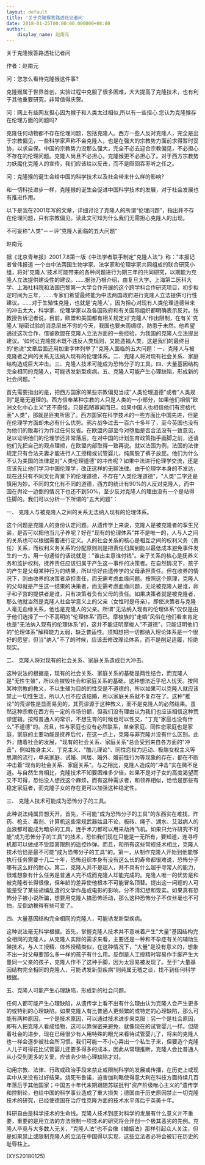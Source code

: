 ```yaml
---
layout: default
title: '关于克隆猴答路透社记者问'
date: 2018-01-25T00:00:00.000000+08:00
author:
    display_name: 赵南元
---
```


关于克隆猴答路透社记者问

作者：赵南元

问：您怎么看待克隆猴这件事?

克隆猴属于世界首创，实验过程中克服了很多困难，大大提高了克隆技术，也有利于其他重要研究，非常值得庆贺。

问：网上有些网友担心因为猴子和人类太过相似,所以有一些担心.您认为克隆猴存在伦理方面的问题吗?

克隆任何动物都不存在伦理问题，包括克隆人。西方一些人反对克隆人，完全是出于宗教偏见，一些科学家声称不会克隆人，也是在强大的宗教势力面前求得暂时妥协，以求自保。中国的宗教势力没那么强大，完全不必去迎合宗教偏见，不必担心不存在的伦理问题。克隆人尚且不必担心，克隆猴更不必担心了。对于西方宗教势力妖魔化克隆人的宣传，我们应该给以反击，而不是囫囵吞枣听之任之。

问：克隆猴的诞生会给中国的科学技术以及社会带来什么样的影响?

和一切科技进步一样，克隆猴的诞生会促进中国科学技术的发展，对于社会发展也有推进作用。

以下是我在2001年写的文章，详细讨论了克隆人的所谓“伦理问题”，指出并不存在伦理问题，只有宗教偏见。读此文可知为什么我们无需担心克隆人的出现。

不可妄称“人类”－－评“克隆人面临的五大问题”

赵南元

据《北京青年报》2001.7.8第一版《中法学者联手制定"克隆人法"》称："本报记者曾伟报道 一个由中法两国生物学家、法学家和伦理学家共同组成的联合研究小组，将对'克隆人'技术可能带来的各种问题进行为期三年的共同研究，以期能为克隆人立法提供建设性的建议。……据张乃根介绍，由复旦大学、上海第二医科大学、上海社科院和法国巴黎第一大学合作开展的这个跨学科合作研究项目，初步拟定时间为三年，……专家们希望最终能为中法两国政府进行克隆人立法提供可行性建议。……对于生殖性克隆，也就是'克隆人'，因为担心对现有人类伦理道德带来的冲击太大，科学家、伦理学家以及各国政府和有关国际组织都明确表示反对。张教授告诉记者说，目前，欧盟和美国都有相关规定对'克隆人'作出限制，在有关'克隆人'秘密试验的消息层出不穷的今天，我国也要未雨绸缪，防患于未然。他希望通过这次合作，借鉴欧盟在克隆人立法方面的一些经验，为我国的克隆人立法提出建议。'如何让克隆技术既不违反人类规则，又能造福人类，这是我们的最终目的'他说"文章后面还用加重字体列举了"克隆人面临的五大问题：一、克隆人与被克隆者之间的关系无法纳入现有的伦理体系。二、克隆人将对现有社会关系、家庭结构造成巨大冲击。三、克隆人技术可能成为恐怖分子的工具。四、大量基因结构完全相同的克隆人，可能诱发新型疾病。五、克隆人可能产生心理缺陷，形成新的社会问题。"

首先需要指出的是，把西方国家的某些宗教偏见当成"人类伦理道德"或者"人类规则"是毫无道理的。西方信奉某种宗教的人只是人类的一小部分，如果他们相信"欧洲文化中心主义"还不奇怪，只是孤陋寡闻而已，如果中国人也相信他们有资格代表"人类"，那就是匪夷所思了。西方国家在科学技术的一些方面比中国先进，但是在伦理学方面却未必有什么优势。鸦片战争过去一百六十多年了，至今英国也没有为他们的贩毒行为作过任何反省。在欧盟内部至今对堕胎是否合法没有一致意见，足以证明他们的伦理学还非常落后。在对中国的计划生育政策指手画脚之前，还请他们先把自己的观点理顺，在欧盟内部取得一致再说。就以法国为例，法国的法律规定只有合法夫妻才能进行人工授精或试管婴儿，纯属脱了裤子放屁。他们为什么不认为美国的法律是对"人类伦理道德"的冲击呢？如果中法进行伦理学交流，还是应该先让他们学习中国伦理学，改正这样的无聊法律。由于伦理学本身的不发达，现在还只有不同文化背景下的伦理道德，不存在"人类伦理道德"，"人类"二字还是慎用为妙。不同的文化有不同的道德，西方的统计有90%的人反对克隆人，而中国在舆论一边倒的情况下也还不到50%，至少反对克隆人的理由没有一个是站得住脚的。我们可以分析一下所谓的"五大问题"：

一、 克隆人与被克隆人之间的关系无法纳入现有的伦理体系。

这个问题是克隆人的身份认定问题。从遗传学上来说，克隆人是被克隆者的孪生兄弟，是否可以把他当儿子养呢？好在"现有的伦理体系"并不是唯一的，人与人之间的关系也可以根据需要进行定义。人的社会关系的核心是相互之间的权利义务（责任）关系，而权利义务关系的分配原则则是把责任归属到能以最低成本避免事件发生的一方。用一句通俗的话说就是："谁出主意谁付钱"。亲子关系的核心是抚养义务和监护权利，抚养责任应该归属于产生这一事件的决策者。在自然情况下，孩子的产生是父母某种行为的结果，所以恰好由遗传学的父母承担责任。但在收养的情况下，则由收养的决策者承担责任，而无需考虑血缘问题。按照这个原理，克隆人的父母就是产生这一结果的决策者，而无需考虑血缘问题，无论被克隆人是谁，卵子和子宫的提供者是谁，只有决策者负有父母的责任。如果决策者就是被克隆者，那么他就当然是克隆人社会学意义上的父亲（女性时是母亲）。即使决策者与克隆人毫无血缘关系，他也是克隆人的父亲。所谓"无法纳入现有的伦理体系"仅仅是由于他们选择了一个不高明的"伦理体系"而已。摩梭族的"走婚"风俗在他们看来肯定也是"无法纳入现有的伦理体系"的，这并不能证明摩梭人"不道德"，只能证明他们的"伦理体系"解释能力太弱，缺乏普适性。须知想把一切都纳入理论体系是一个很好的愿望，但当"纳入"不了的时候，应该去修改理论体系，而不是削足适履，拒绝现实。

二、 克隆人将对现有的社会关系、家庭关系造成巨大冲击。

这种说法的根据是，现有的社会关系、家庭关系的基础是两性结合，而克隆人是"无性生殖"，所以会摧毁社会和家庭关系的基础。这种想法近乎杞人忧天。按照某种宗教的教义，不以生殖为目的的性交是不道德的，所以如果可以克隆人就应该禁止一切性生活，所以人也不应该结婚，所以家庭关系就不复存在了。这种"推论"的荒谬性是显而易见的，其荒谬源于这种教义，而不是克隆人的必然结果。虽然这种宗教在西方有一定的市场份额，但我们没有理由认为我们也应该相信这种荒谬逻辑。按照普通人的常识，不想生育的时候也可以性交，"丁克"家庭也没有什么"不道德"的。况且，性与家庭也没有必然联系，单亲家庭、同性恋家庭也是家庭，家庭的主要功能是抚养后代，在这一点上，克隆与非克隆并没有什么区别。此外，随着社会的发展，"现有的社会关系、家庭关系"总会受到来自各方面的"冲击"，例如独身主义、丁克主义、"酷儿理论"、同性恋权力运动、极端女权主义等思潮的流行，单亲家庭、试婚、同居、婚外、婚前性行为等现象的存在，都在不断冲击着"现有的社会关系、家庭关系"。与之相比，克隆人造成的"冲击"实在微不足道。与自然生育相比，克隆技术不知要困难多少倍，如果不是对子女的高度渴望而又不可得，恐怕没人想找这个麻烦，而有这种需求者，和领养相似，恰恰是那些有稳定家庭者，而克隆子女的存在更可以加强这种稳定性。

三、 克隆人技术可能成为恐怖分子的工具。

此种说法纯属异想天开。首先，不可能"成为恐怖分子的工具"的东西实在难找，炸药、枪支、毒剂、计算机这些常规武器姑且不论，板砖、绳子、湖水、艾滋病人的血液都可能成为暗杀的工具，连手术刀都可以用来劫持飞机。如果只允许研究不可能"成为恐怖分子的工具"的技术，恐怕我们现在只能是一无所有，要知道，连寻呼机都可以做成不受距离限制的遥控炸弹。而且，和所有这些常规技术相比，克隆人技术恰恰是最不可能"成为恐怖分子的工具"的。第一，从制作克隆人开始到他能够执行任务需要十几二十年，恐怖组织本身有没有这么长的寿命都很难说，恐怖分子哪有这么好的耐心。第二，克隆人并不是超人，并不具有什么超乎寻常人的能力，很难想象有什么任务是普通人完不成而克隆人却能完成的。克隆人唯一的优势是和被克隆者长得很像，但年龄的差异使他根本不可能冒名顶替。提出这一问题的人可能是受了某些胡编乱造的文学作品或电影的影响，分不清幻想和现实。如果真有恐怖分子被小说所骗，想要用克隆人搞恐怖活动，那么这种恐怖分子不仅丝毫也不可怕，反倒幼稚得有些可爱了。

四、大量基因结构完全相同的克隆人，可能诱发新型疾病。

这种说法毫无科学根据。首先，掌握克隆人技术并不意味着产生"大量"基因结构完全相同的克隆人。从克隆人实际的需求来看，主要还是一种和不孕症有关的辅助生殖技术，与人工授精、体外授精类似，在这种情况下，"大量"是没有意义的，想象不出一对父母要那么多一样的孩子有什么用。反倒是人工授精时容易作手脚产生大量同一父亲的孩子，克隆人作不了这种手脚，因为太容易被发现了。至于"大量基因结构完全相同的克隆人，可能诱发新型疾病"则纯属无稽之谈，找不到任何科学根据。

五、克隆人可能产生心理缺陷，形成新的社会问题。

任何人都可能产生心理缺陷，从遗传学上看不出有什么理由认为克隆人会产生更多的或特别的心理缺陷。如果克隆人有比普通人更频繁的或特定的心理缺陷，那么可能有两种原因，一个是技术原因，可以通过技术进步来克服；另一个是社会原因，即有人把克隆人看成怪物，这可以靠保密来避免，就像现在的试管婴儿一样。但随着社会的进步，现在已经很少有人用特殊的眼光来看待试管婴儿了，将来的克隆人也一样会逐步被社会所习惯。我们可能一不小心弄出一个私生子来，但要造个克隆人儿子可得花比试管婴儿还要多得多的成本，因此从常理推断，克隆人会比普通人从小受到更多的关爱，应该会少些心理缺陷才对。

动用宗教、法律、行政或政治手段来禁止或限制科学的发展或传播，在历史上或现实中从来没有过好结果。烧死布鲁诺，迫害伽利略使得意大利在科技方面持续几百年落后于其他国家；中国五十年代末期跟随苏联批判"资产阶级唯心主义的"遗传学和控制论，也给中国的科学事业造成了重大损失；德国由于历史原因禁止一切克隆技术的研究，已经使德国在治疗性克隆方面的技术水平落后于英美十年。

科研自由是科学技术的生命线。克隆人技术到底对科学的发展有什么意义并不重要，重要的是用立法的方法限制一项技术的研究将会开创一个极其恶劣的先例。克隆人毕竟与大多数人无关，"克隆人法"也不会像《婚姻法》那样引起众人关注，但是如果禁止或限制克隆人的立法在中国得以实现，这些立法者必将会被钉在历史的耻辱柱上。

(XYS20180125)

